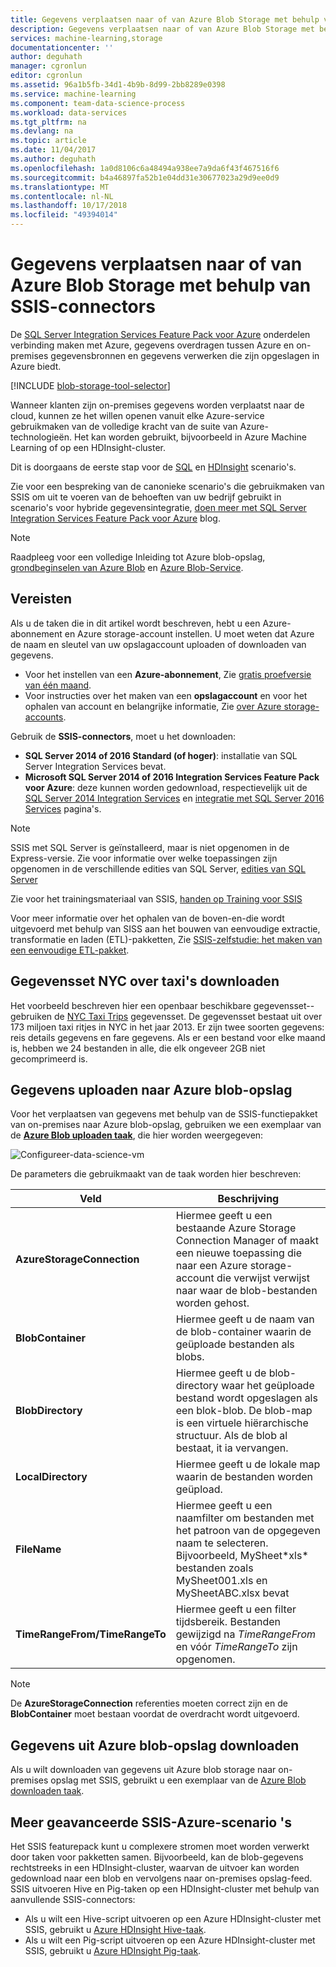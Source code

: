 ```yaml
---
title: Gegevens verplaatsen naar of van Azure Blob Storage met behulp van SSIS-connectors | Microsoft Docs
description: Gegevens verplaatsen naar of van Azure Blob Storage met behulp van SSIS-connectors.
services: machine-learning,storage
documentationcenter: ''
author: deguhath
manager: cgronlun
editor: cgronlun
ms.assetid: 96a1b5fb-34d1-4b9b-8d99-2bb8289e0398
ms.service: machine-learning
ms.component: team-data-science-process
ms.workload: data-services
ms.tgt_pltfrm: na
ms.devlang: na
ms.topic: article
ms.date: 11/04/2017
ms.author: deguhath
ms.openlocfilehash: 1a0d8106c6a48494a938ee7a9da6f43f467516f6
ms.sourcegitcommit: b4a46897fa52b1e04dd31e30677023a29d9ee0d9
ms.translationtype: MT
ms.contentlocale: nl-NL
ms.lasthandoff: 10/17/2018
ms.locfileid: "49394014"
---
```

# <a name="move-data-to-or-from-azure-blob-storage-using-ssis-connectors"></a>Gegevens verplaatsen naar of van Azure Blob Storage met behulp van SSIS-connectors
De [SQL Server Integration Services Feature Pack voor Azure](https://msdn.microsoft.com/library/mt146770.aspx) onderdelen verbinding maken met Azure, gegevens overdragen tussen Azure en on-premises gegevensbronnen en gegevens verwerken die zijn opgeslagen in Azure biedt.

[!INCLUDE [blob-storage-tool-selector](../../../includes/machine-learning-blob-storage-tool-selector.md)]

Wanneer klanten zijn on-premises gegevens worden verplaatst naar de cloud, kunnen ze het willen openen vanuit elke Azure-service gebruikmaken van de volledige kracht van de suite van Azure-technologieën. Het kan worden gebruikt, bijvoorbeeld in Azure Machine Learning of op een HDInsight-cluster.

Dit is doorgaans de eerste stap voor de [SQL](sql-walkthrough.md) en [HDInsight](hive-walkthrough.md) scenario's.

Zie voor een bespreking van de canonieke scenario's die gebruikmaken van SSIS om uit te voeren van de behoeften van uw bedrijf gebruikt in scenario's voor hybride gegevensintegratie, [doen meer met SQL Server Integration Services Feature Pack voor Azure](http://blogs.msdn.com/b/ssis/archive/2015/06/25/doing-more-with-sql-server-integration-services-feature-pack-for-azure.aspx) blog.

> [!NOTE]
> Raadpleeg voor een volledige Inleiding tot Azure blob-opslag, [grondbeginselen van Azure Blob](../../storage/blobs/storage-dotnet-how-to-use-blobs.md) en [Azure Blob-Service](https://msdn.microsoft.com/library/azure/dd179376.aspx).
> 
> 

## <a name="prerequisites"></a>Vereisten
Als u de taken die in dit artikel wordt beschreven, hebt u een Azure-abonnement en Azure storage-account instellen. U moet weten dat Azure de naam en sleutel van uw opslagaccount uploaden of downloaden van gegevens.

* Voor het instellen van een **Azure-abonnement**, Zie [gratis proefversie van één maand](https://azure.microsoft.com/pricing/free-trial/).
* Voor instructies over het maken van een **opslagaccount** en voor het ophalen van account en belangrijke informatie, Zie [over Azure storage-accounts](../../storage/common/storage-create-storage-account.md).

Gebruik de **SSIS-connectors**, moet u het downloaden:

* **SQL Server 2014 of 2016 Standard (of hoger)**: installatie van SQL Server Integration Services bevat.
* **Microsoft SQL Server 2014 of 2016 Integration Services Feature Pack voor Azure**: deze kunnen worden gedownload, respectievelijk uit de [SQL Server 2014 Integration Services](http://www.microsoft.com/download/details.aspx?id=47366) en [integratie met SQL Server 2016 Services](https://www.microsoft.com/download/details.aspx?id=49492) pagina's.

> [!NOTE]
> SSIS met SQL Server is geïnstalleerd, maar is niet opgenomen in de Express-versie. Zie voor informatie over welke toepassingen zijn opgenomen in de verschillende edities van SQL Server, [edities van SQL Server](http://www.microsoft.com/en-us/server-cloud/products/sql-server-editions/)
> 
> 

Zie voor het trainingsmateriaal van SSIS, [handen op Training voor SSIS](https://www.microsoft.com/sql-server/training-certification)

Voor meer informatie over het ophalen van de boven-en-die wordt uitgevoerd met behulp van SISS aan het bouwen van eenvoudige extractie, transformatie en laden (ETL)-pakketten, Zie [SSIS-zelfstudie: het maken van een eenvoudige ETL-pakket](https://msdn.microsoft.com/library/ms169917.aspx).

## <a name="download-nyc-taxi-dataset"></a>Gegevensset NYC over taxi's downloaden
Het voorbeeld beschreven hier een openbaar beschikbare gegevensset--gebruiken de [NYC Taxi Trips](http://www.andresmh.com/nyctaxitrips/) gegevensset. De gegevensset bestaat uit over 173 miljoen taxi ritjes in NYC in het jaar 2013. Er zijn twee soorten gegevens: reis details gegevens en fare gegevens. Als er een bestand voor elke maand is, hebben we 24 bestanden in alle, die elk ongeveer 2GB niet gecomprimeerd is.

## <a name="upload-data-to-azure-blob-storage"></a>Gegevens uploaden naar Azure blob-opslag
Voor het verplaatsen van gegevens met behulp van de SSIS-functiepakket van on-premises naar Azure blob-opslag, gebruiken we een exemplaar van de [ **Azure Blob uploaden taak**](https://msdn.microsoft.com/library/mt146776.aspx), die hier worden weergegeven:

![Configureer-data-science-vm](./media/move-data-to-azure-blob-using-ssis/ssis-azure-blob-upload-task.png)

De parameters die gebruikmaakt van de taak worden hier beschreven:

| Veld | Beschrijving |
| --- | --- |
| **AzureStorageConnection** |Hiermee geeft u een bestaande Azure Storage Connection Manager of maakt een nieuwe toepassing die naar een Azure storage-account die verwijst verwijst naar waar de blob-bestanden worden gehost. |
| **BlobContainer** |Hiermee geeft u de naam van de blob-container waarin de geüploade bestanden als blobs. |
| **BlobDirectory** |Hiermee geeft u de blob-directory waar het geüploade bestand wordt opgeslagen als een blok-blob. De blob-map is een virtuele hiërarchische structuur. Als de blob al bestaat, it ia vervangen. |
| **LocalDirectory** |Hiermee geeft u de lokale map waarin de bestanden worden geüpload. |
| **FileName** |Hiermee geeft u een naamfilter om bestanden met het patroon van de opgegeven naam te selecteren. Bijvoorbeeld, MySheet\*xls\* bestanden zoals MySheet001.xls en MySheetABC.xlsx bevat |
| **TimeRangeFrom/TimeRangeTo** |Hiermee geeft u een filter tijdsbereik. Bestanden gewijzigd na *TimeRangeFrom* en vóór *TimeRangeTo* zijn opgenomen. |

> [!NOTE]
> De **AzureStorageConnection** referenties moeten correct zijn en de **BlobContainer** moet bestaan voordat de overdracht wordt uitgevoerd.
> 
> 

## <a name="download-data-from-azure-blob-storage"></a>Gegevens uit Azure blob-opslag downloaden
Als u wilt downloaden van gegevens uit Azure blob storage naar on-premises opslag met SSIS, gebruikt u een exemplaar van de [Azure Blob downloaden taak](https://msdn.microsoft.com/library/mt146779.aspx).

## <a name="more-advanced-ssis-azure-scenarios"></a>Meer geavanceerde SSIS-Azure-scenario 's
Het SSIS featurepack kunt u complexere stromen moet worden verwerkt door taken voor pakketten samen. Bijvoorbeeld, kan de blob-gegevens rechtstreeks in een HDInsight-cluster, waarvan de uitvoer kan worden gedownload naar een blob en vervolgens naar on-premises opslag-feed. SSIS uitvoeren Hive en Pig-taken op een HDInsight-cluster met behulp van aanvullende SSIS-connectors:

* Als u wilt een Hive-script uitvoeren op een Azure HDInsight-cluster met SSIS, gebruikt u [Azure HDInsight Hive-taak](https://msdn.microsoft.com/library/mt146771.aspx).
* Als u wilt een Pig-script uitvoeren op een Azure HDInsight-cluster met SSIS, gebruikt u [Azure HDInsight Pig-taak](https://msdn.microsoft.com/library/mt146781.aspx).

